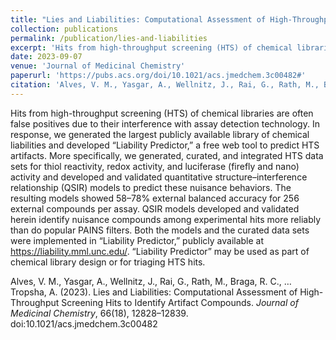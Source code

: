 ```yaml
---
title: "Lies and Liabilities: Computational Assessment of High-Throughput Screening Hits to Identify Artifact Compounds"
collection: publications
permalink: /publication/lies-and-liabilities
excerpt: 'Hits from high-throughput screening (HTS) of chemical libraries are often false positives due to their interference with assay detection technology. In response, we generated the largest publicly available library of chemical liabilities and developed “Liability Predictor,” a free web tool to predict HTS artifacts.'
date: 2023-09-07
venue: 'Journal of Medicinal Chemistry'
paperurl: 'https://pubs.acs.org/doi/10.1021/acs.jmedchem.3c00482#'
citation: 'Alves, V. M., Yasgar, A., Wellnitz, J., Rai, G., Rath, M., Braga, R. C., … Tropsha, A. (2023). Lies and Liabilities: Computational Assessment of High-Throughput Screening Hits to Identify Artifact Compounds. <i>Journal of Medicinal Chemistry</i>, 66(18), 12828–12839.'
---
```

Hits from high-throughput screening (HTS) of chemical libraries are often false positives due to their interference with assay detection technology. In response, we generated the largest publicly available library of chemical liabilities and developed “Liability Predictor,” a free web tool to predict HTS artifacts. More specifically, we generated, curated, and integrated HTS data sets for thiol reactivity, redox activity, and luciferase (firefly and nano) activity and developed and validated quantitative structure–interference relationship (QSIR) models to predict these nuisance behaviors. The resulting models showed 58–78% external balanced accuracy for 256 external compounds per assay. QSIR models developed and validated herein identify nuisance compounds among experimental hits more reliably than do popular PAINS filters. Both the models and the curated data sets were implemented in “Liability Predictor,” publicly available at https://liability.mml.unc.edu/. “Liability Predictor” may be used as part of chemical library design or for triaging HTS hits.

Alves, V. M., Yasgar, A., Wellnitz, J., Rai, G., Rath, M., Braga, R. C., … Tropsha, A. (2023).
Lies and Liabilities: Computational Assessment of High-Throughput Screening Hits to Identify Artifact Compounds.
<i>Journal of Medicinal Chemistry</i>, 66(18), 12828–12839.
doi:10.1021/acs.jmedchem.3c00482